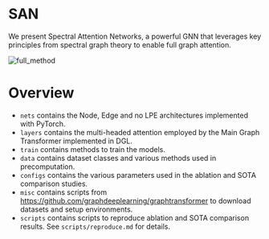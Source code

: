 # SAN

We present Spectral Attention Networks, a powerful GNN that leverages key principles from spectral graph theory to enable full graph attention.

![full_method](https://user-images.githubusercontent.com/47570400/119883871-046aa280-befe-11eb-9063-108f4fe1a123.png)

# Overview

* ```nets``` contains the Node, Edge and no LPE architectures implemented with PyTorch.
* ```layers``` contains the multi-headed attention employed by the Main Graph Transformer implemented in DGL.
* ```train``` contains methods to train the models.
* ```data``` contains dataset classes and various methods used in precomputation.
* ```configs``` contains the various parameters used in the ablation and SOTA comparison studies.
* ```misc``` contains scripts from https://github.com/graphdeeplearning/graphtransformer to download datasets and setup environments.
* ```scripts``` contains scripts to reproduce ablation and SOTA comparison results. See ```scripts/reproduce.md``` for details.



